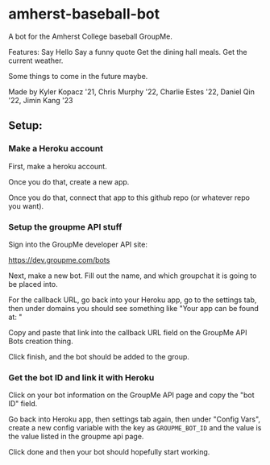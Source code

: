 # amherst-baseball-bot
A bot for the Amherst College baseball GroupMe. 

Features:
Say Hello
Say a funny quote
Get the dining hall meals.
Get the current weather.

Some things to come in the future maybe. 

Made by Kyler Kopacz '21, Chris Murphy '22, Charlie Estes '22, Daniel Qin '22, Jimin Kang '23

## **Setup**:

### **Make a Heroku account**
First, make a heroku account.

Once you do that, create a new app. 

Once you do that, connect that app to this github repo (or whatever repo you want).

### **Setup the groupme API stuff**
Sign into the GroupMe developer API site:

https://dev.groupme.com/bots

Next, make a new bot. Fill out the name, and which groupchat it is going to be placed into. 

For the callback URL, go back into your Heroku app, go to the settings tab, then under domains you should see something like "Your app can be found at: <LINK>"

Copy and paste that link into the callback URL field on the GroupMe API Bots creation thing.

Click finish, and the bot should be added to the group.

### **Get the bot ID and link it with Heroku**
Click on your bot information on the GroupMe API page and copy the "bot ID" field.

Go back into Heroku app, then settings tab again, then under "Config Vars", create a new config variable with the key as ```GROUPME_BOT_ID``` and the value is the value listed in the groupme api page.

Click done and then your bot should hopefully start working. 
